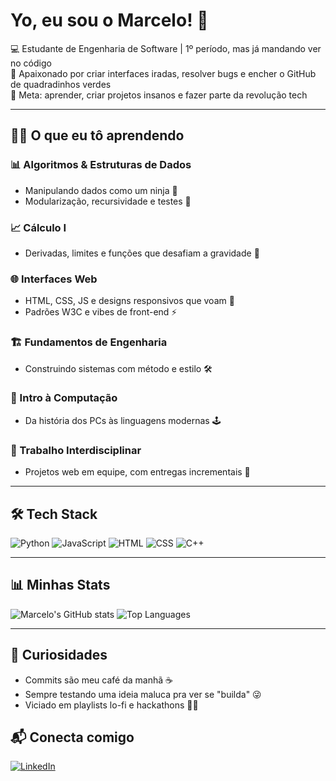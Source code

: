 # Yo, eu sou o Marcelo! 👾

💻 Estudante de Engenharia de Software | 1º período, mas já mandando ver no código  
🚀 Apaixonado por criar interfaces iradas, resolver bugs e encher o GitHub de quadradinhos verdes  
🎯 Meta: aprender, criar projetos insanos e fazer parte da revolução tech

---

## 🧑‍💻 O que eu tô aprendendo

### 📊 Algoritmos & Estruturas de Dados
- Manipulando dados como um ninja 🧠  
- Modularização, recursividade e testes 🔄  

### 📈 Cálculo I
- Derivadas, limites e funções que desafiam a gravidade 🧮  

### 🌐 Interfaces Web
- HTML, CSS, JS e designs responsivos que voam 📱  
- Padrões W3C e vibes de front-end ⚡  

### 🏗️ Fundamentos de Engenharia
- Construindo sistemas com método e estilo 🛠️  

### 💾 Intro à Computação
- Da história dos PCs às linguagens modernas 🕹️  

### 🤝 Trabalho Interdisciplinar
- Projetos web em equipe, com entregas incrementais 🚀  

---

## 🛠️ Tech Stack
![Python](https://img.shields.io/badge/Python-3776AB?style=flat-square&logo=python&logoColor=white)
![JavaScript](https://img.shields.io/badge/JavaScript-F7DF1E?style=flat-square&logo=javascript&logoColor=black)
![HTML](https://img.shields.io/badge/HTML-E34F26?style=flat-square&logo=html5&logoColor=white)
![CSS](https://img.shields.io/badge/CSS-1572B6?style=flat-square&logo=css3&logoColor=white)
![C++](https://img.shields.io/badge/C++-00599C?style=flat-square&logo=c%2B%2B&logoColor=white)

---

## 📊 Minhas Stats
![Marcelo's GitHub stats](https://github-readme-stats.vercel.app/api?username=engsoftmarcelo&show_icons=true&theme=tokyonight)
![Top Languages](https://github-readme-stats.vercel.app/api/top-langs/?username=engsoftmarcelo&layout=compact&theme=tokyonight)

---

## 🌟 Curiosidades
- Commits são meu café da manhã ☕  
- Sempre testando uma ideia maluca pra ver se "builda" 😜  
- Viciado em playlists lo-fi e hackathons 🧑‍💻  

## 📬 Conecta comigo
[![LinkedIn](https://img.shields.io/badge/LinkedIn-0077B5?style=flat-square&logo=linkedin&logoColor=white)](https://linkedin.com/in/marcelogojunior)

